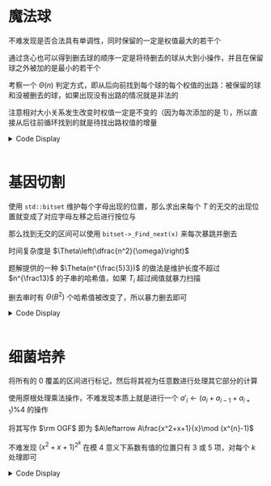 # 魔法球

不难发现是否合法具有单调性，同时保留的一定是权值最大的若干个

通过贪心也可以得到删去球的顺序一定是将待删去的球从大到小操作，并且在保留球之外被加的是最小的若干个

考察一个 $\Theta(n)$ 判定方式，即从后向前找到每个球的每个权值的出路：被保留的球和没被删去的球，如果出现没有出路的情况就是非法的

注意相对大小关系发生改变时权值一定是不变的（因为每次添加的是 $1$），所以直接从后往前循环找到的就是待找出路权值的增量

<details>
<summary>Code Display</summary>

```cpp
const int N=1e6+10;
int n,a[N];
inline bool check(int mid){
    int sum=0;
    for(int i=n-mid;i>=1;--i){
        sum+=a[i];
        if(sum>(mid+i-1)*(n-mid-i+1)) return 0;
    }
    return 1;
}
signed main(){
    freopen("magic.in","r",stdin); freopen("magic.out","w",stdout);
    int T=read();
    while(T--){
        n=read();
        rep(i,1,n) a[i]=read();
        sort(a+1,a+n+1);
        int l=1,r=n-1,ans=n;
        while(l<=r){
            int mid=(l+r)>>1;
            if(check(mid)) r=mid-1,ans=mid;
            else l=mid+1;
        }
        print(ans);
    }    
    return 0;
}
```

</details><br>

# 基因切割

使用 `std::bitset` 维护每个字母出现的位置，那么求出来每个 $T$ 的无交的出现位置就变成了对应字母左移之后进行按位与

那么找到无交的区间可以使用 `bitset->_Find_next(x)` 来每次暴跳并删去

时间复杂度是 $\Theta\left(\dfrac{n^2}{\omega}\right)$

题解提供的一种 $\Theta(n^{\frac{5}3})$ 的做法是维护长度不超过 $n^{\frac13}$ 的子串的哈希值，如果 $T_i$ 超过阀值就暴力扫描

删去串时有 $\Theta(B^2)$ 个哈希值被改变了，所以暴力删去即可

<details>
<summary>Code Display</summary>

```cpp
const int N=1e5+10;
int n,Q;
bitset<N>app[4];
inline int turn(char s){
    if(s=='A') return 0;
    if(s=='C') return 1;
    if(s=='G') return 2;
    return 3;
}
char s[N],t[N];
inline void del(bitset<N>&now,int l,int r){
    now^=(now>>(r+1)^(now>>l))<<l;
    return ;
}
signed main(){
    freopen("dna.in","r",stdin); freopen("dna.out","w",stdout);
    scanf("%s",s+1);
    n=strlen(s+1);
    rep(i,1,n) app[turn(s[i])].set(i);
    Q=read();
    while(Q--){
        scanf("%s",t+1);
        int m=strlen(t+1);
        bitset<N> now=app[turn(t[1])];
        for(int i=2;i<=m;++i) now&=app[turn(t[i])]>>(i-1);
        vector<pair<int,int> > vec;
        for(int i=now._Find_first();i!=N;i=now._Find_next(i+m-1)) vec.emplace_back(i,i+m-1);
        reverse(vec.begin(),vec.end());
        for(auto inter:vec){
            rep(i,0,3) del(app[i],inter.fir,inter.sec);
        }
        n-=m*vec.size();
    }
    for(int i=1;i<=n;++i){
        if(app[0][i]) putchar('A');
        if(app[1][i]) putchar('C');
        if(app[2][i]) putchar('G');
        if(app[3][i]) putchar('T');
    } putchar('\n');
    return 0;
}
```

</details><br>

# 细菌培养

将所有的 $0$ 覆盖的区间进行标记，然后将其视为任意数进行处理其它部分的计算

使用原根处理乘法操作，不难发现本质上就是进行一个 $a'_i\leftarrow (a_i+a_{i-1}+a_{i+1})\%4$ 的操作

将其写作 $\rm OGF$ 即为 $A\leftarrow A\frac{x^2+x+1}{x}\mod (x^{n}-1)$

不难发现 $(x^2+x+1)^{2^k}$ 在模 $4$ 意义下系数有值的位置只有 $3$ 或 $5$ 项，对每个 $k$ 处理即可

<details>
<summary>Code Display</summary>

```cpp
const int N=1e6+10;
int n,T,a[N],b[N],c[N];
int pwg[5];
signed main(){
    freopen("bacteria.in","r",stdin); freopen("bacteria.out","w",stdout);
    n=read(); T=read();
    auto ins=[&](int l,int r){c[l]++; c[r+1]--;};
    pwg[1]=0; pwg[2]=1; pwg[3]=3; pwg[4]=2;
    rep(i,0,n-1){
        a[i]=read()%5;
        if(a[i]==0){
            if(T>=n/2){
                rep(i,0,n-1) print(0);
                putchar('\n');
                exit(0);
            }else{
                if(i-T>=0) ins(i-T,i);
                else{
                    ins(i+n-T,n-1);
                    ins(0,i);
                }
                if(i+T<=n) ins(i,i+T);
                else{
                    ins(i,n-1);
                    ins(0,(i+T)%n);
                }
            }
        }else a[i]=pwg[a[i]];
    }
    if(T&1){
        rep(i,0,n-1) b[i]=a[i];
        rep(i,0,n-1) a[i]=(b[i]+b[(i+n-1)%n]+b[(i+1)%n])&3;
    }
    for(int d=1;(1ll<<d)<=T;++d) if(T>>d&1){
        rep(i,0,n-1) b[i]=a[i];
        int len=1ll<<d;
        int one1=(n-len%n)%n;
        int one2=len%n;
        int two1=(n-len/2%n)%n;
        int two2=len/2%n;
        rep(i,0,n-1){
            a[i]=(b[i]*3+b[one1]+b[one2]+2*(b[two1]+b[two2]))&3;
            one1=(one1+1)%n;
            one2=(one2+1)%n;
            two1=(two1+1)%n;
            two2=(two2+1)%n;
        }
    }
    if(c[0]) print(0);
    else print((1<<a[0])%5);
    for(int i=1;i<n;++i){
        if((c[i]+=c[i-1])) print(0);
        else print((1<<a[i])%5);
    }
    putchar('\n');
    return 0;
}
```

</details><br>
